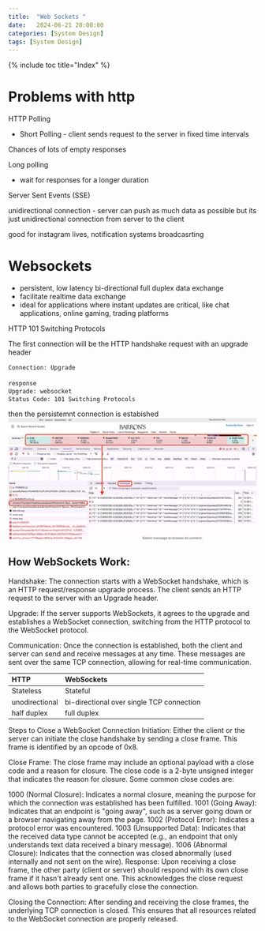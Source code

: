 ```yaml
---
title:  "Web Sockets "
date:   2024-06-21 20:00:00
categories: [System Design]
tags: [System Design]
---
```

{% include toc title="Index" %}

# Problems with http

HTTP Polling

- Short Polling - client sends request to the server in fixed time intervals

Chances of lots of empty responses

Long polling
- wait for responses for a longer duration


Server Sent Events  (SSE)

unidirectional connection - server can push as much data as possible but its just unidirectional connection from server to the client

good for instagram lives, notification systems broadcasrting

# Websockets
- persistent, low latency bi-directional full duplex data exchange
- facilitate realtime data exchange
- ideal for applications where instant updates are critical, like chat applications, online gaming, trading platforms

HTTP 101 Switching Protocols

The first connection will be the HTTP handshake request with an upgrade header

```http request
Connection: Upgrade

response
Upgrade: websocket
Status Code: 101 Switching Protocols
```
then the persistemnt connection is estabished
![webSockets.png](..%2F..%2Fassets%2Fimages%2FwebSockets.png)

## How WebSockets Work:
Handshake: The connection starts with a WebSocket handshake, which is an HTTP request/response upgrade process. The client sends an HTTP request to the server with an Upgrade header.

Upgrade: If the server supports WebSockets, it agrees to the upgrade and establishes a WebSocket connection, switching from the HTTP protocol to the WebSocket protocol.

Communication: Once the connection is established, both the client and server can send and receive messages at any time. These messages are sent over the same TCP connection, allowing for real-time communication.


| HTTP           | WebSockets                                |
|:---------------|:------------------------------------------|
| Stateless      | Stateful                                  |  
| unodirectional | bi-directional over single TCP connection |
| half duplex    | full duplex                               |

Steps to Close a WebSocket Connection
Initiation: Either the client or the server can initiate the close handshake by sending a close frame. This frame is identified by an opcode of 0x8.

Close Frame: The close frame may include an optional payload with a close code and a reason for closure. The close code is a 2-byte unsigned integer that indicates the reason for closure. Some common close codes are:

1000 (Normal Closure): Indicates a normal closure, meaning the purpose for which the connection was established has been fulfilled.
1001 (Going Away): Indicates that an endpoint is "going away", such as a server going down or a browser navigating away from the page.
1002 (Protocol Error): Indicates a protocol error was encountered.
1003 (Unsupported Data): Indicates that the received data type cannot be accepted (e.g., an endpoint that only understands text data received a binary message).
1006 (Abnormal Closure): Indicates that the connection was closed abnormally (used internally and not sent on the wire).
Response: Upon receiving a close frame, the other party (client or server) should respond with its own close frame if it hasn't already sent one. This acknowledges the close request and allows both parties to gracefully close the connection.

Closing the Connection: After sending and receiving the close frames, the underlying TCP connection is closed. This ensures that all resources related to the WebSocket connection are properly released.

